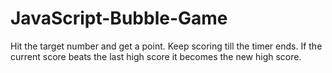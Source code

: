 # JavaScript-Bubble-Game
Hit the target number and get a point.
Keep scoring till the timer ends.
If the current score beats the last high score it becomes the new high score. 
